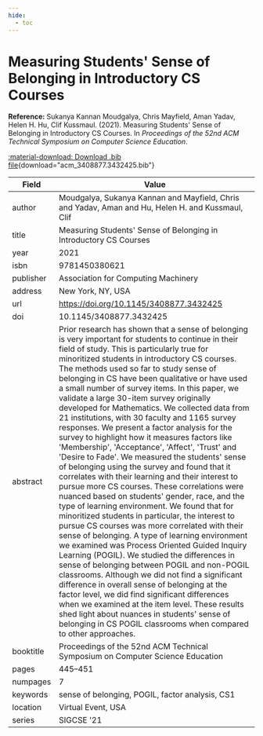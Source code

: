 ```yaml
---
hide:
  - toc
---
```


# Measuring Students' Sense of Belonging in Introductory CS Courses

**Reference:** Sukanya Kannan Moudgalya, Chris Mayfield, Aman Yadav, Helen H. Hu, Clif Kussmaul. (2021). Measuring Students' Sense of Belonging in Introductory CS Courses. In *Proceedings of the 52nd ACM Technical Symposium on Computer Science Education*.

[:material-download: Download .bib file](acm_3408877.3432425.bib){download="acm_3408877.3432425.bib"}

Field | Value
------|------
author | Moudgalya, Sukanya Kannan and Mayfield, Chris and Yadav, Aman and Hu, Helen H. and Kussmaul, Clif
title | Measuring Students' Sense of Belonging in Introductory CS Courses
year | 2021
isbn | 9781450380621
publisher | Association for Computing Machinery
address | New York, NY, USA
url | https://doi.org/10.1145/3408877.3432425
doi | 10.1145/3408877.3432425
abstract | Prior research has shown that a sense of belonging is very important for students to continue in their field of study. This is particularly true for minoritized students in introductory CS courses. The methods used so far to study sense of belonging in CS have been qualitative or have used a small number of survey items. In this paper, we validate a large 30-item survey originally developed for Mathematics. We collected data from 21 institutions, with 30 faculty and 1165 survey responses. We present a factor analysis for the survey to highlight how it measures factors like 'Membership', 'Acceptance', 'Affect', 'Trust' and 'Desire to Fade'. We measured the students' sense of belonging using the survey and found that it correlates with their learning and their interest to pursue more CS courses. These correlations were nuanced based on students' gender, race, and the type of learning environment. We found that for minoritized students in particular, the interest to pursue CS courses was more correlated with their sense of belonging. A type of learning environment we examined was Process Oriented Guided Inquiry Learning (POGIL). We studied the differences in sense of belonging between POGIL and non-POGIL classrooms. Although we did not find a significant difference in overall sense of belonging at the factor level, we did find significant differences when we examined at the item level. These results shed light about nuances in students' sense of belonging in CS POGIL classrooms when compared to other approaches.
booktitle | Proceedings of the 52nd ACM Technical Symposium on Computer Science Education
pages | 445–451
numpages | 7
keywords | sense of belonging, POGIL, factor analysis, CS1
location | Virtual Event, USA
series | SIGCSE '21
